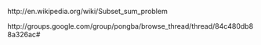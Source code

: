 <p>http://en.wikipedia.org/wiki/Subset_sum_problem</p><p>http://groups.google.com/group/pongba/browse_thread/thread/84c480db88a326ac#&nbsp;</p>